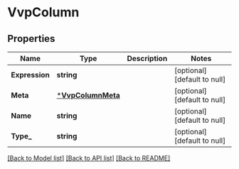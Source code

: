 # VvpColumn

## Properties
Name | Type | Description | Notes
------------ | ------------- | ------------- | -------------
**Expression** | **string** |  | [optional] [default to null]
**Meta** | [***VvpColumnMeta**](VvpColumnMeta.md) |  | [optional] [default to null]
**Name** | **string** |  | [optional] [default to null]
**Type_** | **string** |  | [optional] [default to null]

[[Back to Model list]](../README.md#documentation-for-models) [[Back to API list]](../README.md#documentation-for-api-endpoints) [[Back to README]](../README.md)


